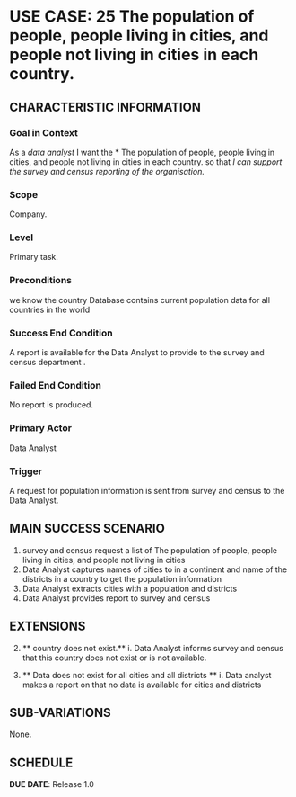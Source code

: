 # USE CASE: 25 The population of people, people living in cities, and people not living in cities in each country.

## CHARACTERISTIC INFORMATION

### Goal in Context

As a *data analyst* I want the *  The population of people, people living in cities, and people not living in cities in each country. so that *I can support the survey and census reporting of the organisation.*

### Scope

Company.

### Level

Primary task.

### Preconditions

we know the country  Database contains current population data for all countries in the world

### Success End Condition

A report is available for the Data Analyst to provide to the survey and census department  .

### Failed End Condition

No report is produced.

### Primary Actor

Data Analyst

### Trigger

A request for population information is sent from survey and census to the Data Analyst.

## MAIN SUCCESS SCENARIO

1. survey and census request a list of The population of people, people living in cities, and people not living in cities
2. Data Analyst captures names of cities to in a continent and name of the districts in a country  to get the population information
3. Data Analyst  extracts cities  with a population  and districts
4. Data Analyst provides report to survey and census

## EXTENSIONS
2. ** country does not  exist.**
   i. Data Analyst informs survey and census that this country does  not exist or is not available.

3. ** Data does not exist for all  cities and all districts **
   i. Data analyst makes a report on that no data is available for cities and districts


## SUB-VARIATIONS

None.

## SCHEDULE

**DUE DATE**: Release 1.0
